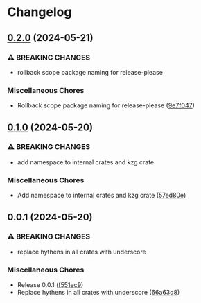 # Changelog

## [0.2.0](https://github.com/crate-crypto/peerdas-kzg/compare/kzg_multi_open-v0.1.0...kzg_multi_open-v0.2.0) (2024-05-21)


### ⚠ BREAKING CHANGES

* rollback scope package naming for release-please

### Miscellaneous Chores

* Rollback scope package naming for release-please ([9e7f047](https://github.com/crate-crypto/peerdas-kzg/commit/9e7f04724119ca97fd49cf992dad4b23d6da6387))

## [0.1.0](https://github.com/crate-crypto/peerdas-kzg/compare/kzg_multi_open-v0.0.1...kzg_multi_open-v0.1.0) (2024-05-20)


### ⚠ BREAKING CHANGES

* add namespace to internal crates and kzg crate

### Miscellaneous Chores

* Add namespace to internal crates and kzg crate ([57ed80e](https://github.com/crate-crypto/peerdas-kzg/commit/57ed80e4122c56cfc1868afdd27cbb7f79bba88d))

## 0.0.1 (2024-05-20)


### ⚠ BREAKING CHANGES

* replace hythens in all crates with underscore

### Miscellaneous Chores

* Release 0.0.1 ([f551ec9](https://github.com/crate-crypto/peerdas-kzg/commit/f551ec9f7c045dfa06024ee223067d3cc05ec169))
* Replace hythens in all crates with underscore ([66a63d8](https://github.com/crate-crypto/peerdas-kzg/commit/66a63d839ac475f79ae19c4cd340f9987f431b30))
